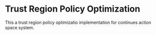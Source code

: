 # Trust Region Policy Optimization

This a trust region policy optimizatio implementation for continues action space system.
